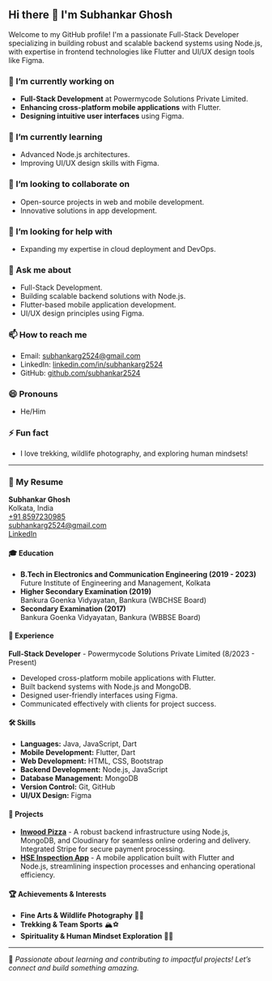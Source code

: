 ## Hi there 👋 I'm Subhankar Ghosh

Welcome to my GitHub profile! I'm a passionate Full-Stack Developer specializing in building robust and scalable backend systems using Node.js, with expertise in frontend technologies like Flutter and UI/UX design tools like Figma.

### 🔭 I’m currently working on
- **Full-Stack Development** at Powermycode Solutions Private Limited.
- **Enhancing cross-platform mobile applications** with Flutter.
- **Designing intuitive user interfaces** using Figma.

### 🌱 I’m currently learning
- Advanced Node.js architectures.
- Improving UI/UX design skills with Figma.

### 👯 I’m looking to collaborate on
- Open-source projects in web and mobile development.
- Innovative solutions in app development.

### 🤔 I’m looking for help with
- Expanding my expertise in cloud deployment and DevOps.

### 💬 Ask me about
- Full-Stack Development.
- Building scalable backend solutions with Node.js.
- Flutter-based mobile application development.
- UI/UX design principles using Figma.

### 📫 How to reach me
- Email: [subhankarg2524@gmail.com](mailto:subhankarg2524@gmail.com)
- LinkedIn: [linkedin.com/in/subhankarg2524](https://linkedin.com/in/subhankarg2524)
- GitHub: [github.com/subhankar2524](https://github.com/subhankar2524)

### 😄 Pronouns
- He/Him

### ⚡ Fun fact
- I love trekking, wildlife photography, and exploring human mindsets!

---
### 📜 My Resume

**Subhankar Ghosh**  
Kolkata, India  
[+91 8597230985](tel:+918597230985)  
[subhankarg2524@gmail.com](mailto:subhankarg2524@gmail.com)  
[LinkedIn](https://linkedin.com/in/subhankarg2524)  

#### 🎓 Education
- **B.Tech in Electronics and Communication Engineering (2019 - 2023)**  
  Future Institute of Engineering and Management, Kolkata  
- **Higher Secondary Examination (2019)**  
  Bankura Goenka Vidyayatan, Bankura (WBCHSE Board)  
- **Secondary Examination (2017)**  
  Bankura Goenka Vidyayatan, Bankura (WBBSE Board)  

#### 💼 Experience
**Full-Stack Developer** - Powermycode Solutions Private Limited (8/2023 - Present)  
- Developed cross-platform mobile applications with Flutter.
- Built backend systems with Node.js and MongoDB.
- Designed user-friendly interfaces using Figma.
- Communicated effectively with clients for project success.

#### 🛠️ Skills
- **Languages:** Java, JavaScript, Dart
- **Mobile Development:** Flutter, Dart
- **Web Development:** HTML, CSS, Bootstrap
- **Backend Development:** Node.js, JavaScript
- **Database Management:** MongoDB
- **Version Control:** Git, GitHub
- **UI/UX Design:** Figma

#### 📂 Projects
- **[Inwood Pizza](https://github.com/subhankar2524/inwood_pizza)** - A robust backend infrastructure using Node.js, MongoDB, and Cloudinary for seamless online ordering and delivery. Integrated Stripe for secure payment processing.
- **[HSE Inspection App](https://github.com/subhankar2524/HSE_Buddy)** - A mobile application built with Flutter and Node.js, streamlining inspection processes and enhancing operational efficiency.

#### 🏆 Achievements & Interests
- **Fine Arts & Wildlife Photography** 🎨📸
- **Trekking & Team Sports** 🏔️⚽
- **Spirituality & Human Mindset Exploration** 🧘‍♂️

---
🚀 _Passionate about learning and contributing to impactful projects! Let’s connect and build something amazing._
